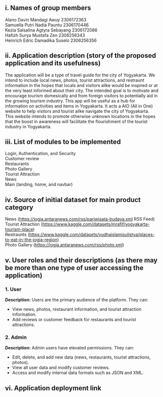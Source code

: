 <h2><b>i. Names of group members</b></h2>
Alano Davin Mandagi Awuy 2306172363
<br>
Samuella Putri Nadia Pauntu 2306170446
<br>
Kezia Salsalina Agtyra Sebayang 2306172086
<br>
Hafizh Surya Mustafa Zen 2306256343
<br>
Heinrich Edric Damadika Suselo 2306256356


<h2><b>ii. Application description (story of the proposed application and its usefulness)</b></h2>
The application will be a type of travel guide for the city of Yogyakarta. We intend to include local news, photos, tourist attractions, and restraunt information in the hopes that locals and visitors alike would be inspired or at the very least informed about their city. The intended goal is to motivate and encourage tourism domesically and from foreign visitors to potentially aid in the growing tourism industry. This app will be useful as a hub for information on activities and items in Yogyakarta. It acts a AIO (All in One) website to help visitors and tourist alike navigate the city of Yogyakarta. This website intends to promote otherwise unknown locations in the hopes that the boost in awareness will facilitate the flourishment of the tourist industry in Yogyakarta.

<h2><b>iii. List of modules to be implemented</b></h2>
Login, Authentication, and Security
<br>
Customer review
<br>
Restaurants
<br>
Photo Gallery
<br> 
Tourist Attraction
<br>
News 
<br>
Main (landing, home, and navbar)

<h2><b>iv. Source of initial dataset for main product category</b></h2>

News (https://jogja.antaranews.com/rss/pariwisata-budaya.xml RSS Feed)
<br>
Tourist Attraction (https://www.kaggle.com/datasets/mrafif/yogyakarta-tourism-place)
<br>
Restraunts (https://www.kaggle.com/datasets/yudhaislamisulistya/places-to-eat-in-the-jogja-region)
<br>
Photo Gallery (https://jogja.antaranews.com/rss/photo.xml)

<h2><b>v. User roles and their descriptions (as there may be more than one type of user accessing the application)</b></h2>
<h3>1. <b>User</b></h3>
<p>
    <b>Description:</b> Users are the primary audience of the platform. They can:
    <ul>
        <li>View news, photos, restaurant information, and tourist attraction information.</li>
        <li>Add reviews or customer feedback for restaurants and tourist attractions.</li>
    </ul>
</p>
<h3>2. <b>Admin</b></h3>
<p>
    <b>Description:</b> Admin users have elevated permissions. They can:
    <ul>
        <li>Edit, delete, and add new data (news, restaurants, tourist attractions, photos).</li>
        <li>View all user data and modify customer reviews.</li>
        <li>Access and modify internal data formats such as JSON and XML.</li>
    </ul>
</p>


<h2><b>vi. Application deployment link</b></h2>
